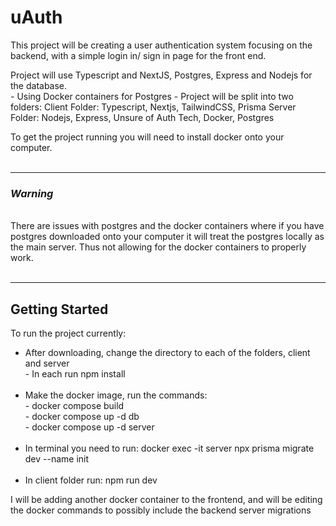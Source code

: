 # uAuth
This project will be creating a user authentication system focusing on the backend, with a simple login in/ sign in page for the front end.

Project will use Typescript and NextJS, Postgres, Express and Nodejs for the database. <br>
    - Using Docker containers for Postgres
    - Project will be split into two folders:
        Client Folder: Typescript, Nextjs, TailwindCSS, Prisma
        Server Folder: Nodejs, Express, Unsure of Auth Tech, Docker, Postgres


To get the project running you will need to install docker onto your computer.<br><br>
__________________________________________________________
### ***Warning***
<br>There are issues with postgres and the docker containers where if you have postgres downloaded onto your computer it will treat the postgres locally as the main server. Thus not allowing for
the docker containers to properly work.<br><br>
__________________________________________________________
## Getting Started

To run the project currently:
<ul>
    <li>After downloading, change the directory to each of the folders, client and server</li>
       - In each run npm install<br>
    <br>
    <li>Make the docker image, run the commands:</li>
        - docker compose build<br>
        - docker compose up -d db<br>
        - docker compose up -d server<br>
    <br>
    <li>In terminal you need to run: docker exec -it server npx prisma migrate dev --name init</li><br>
    <li>In client folder run: npm run dev</li>
</ul>

I will be adding another docker container to the frontend, and will be editing the docker commands to possibly include the backend server migrations
